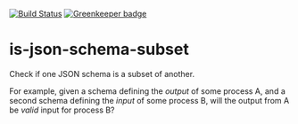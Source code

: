 [![Build Status](https://travis-ci.com/haggholm/is-json-schema-subset.svg?branch=master)](https://travis-ci.com/haggholm/is-json-schema-subset)
[![Greenkeeper badge](https://badges.greenkeeper.io/greenkeeperio/badges.svg)](https://greenkeeper.io/)

# is-json-schema-subset

Check if one JSON schema is a subset of another.

For example, given a schema defining the *output* of some process A, and
a second schema defining the *input* of some process B, will the output from A
be *valid* input for process B?
